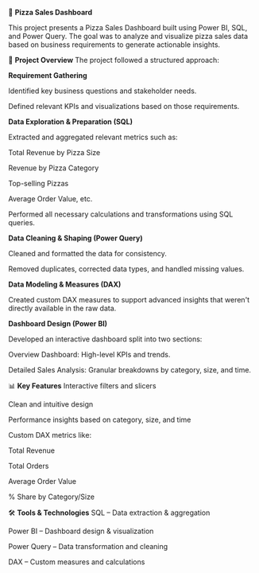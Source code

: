 🍕 **Pizza Sales Dashboard** 

This project presents a Pizza Sales Dashboard built using Power BI, SQL, and Power Query. The goal was to analyze and visualize pizza sales data based on business requirements to generate actionable insights.

📌 **Project Overview**
The project followed a structured approach:

**Requirement Gathering**

Identified key business questions and stakeholder needs.

Defined relevant KPIs and visualizations based on those requirements.

**Data Exploration & Preparation (SQL)**

Extracted and aggregated relevant metrics such as:

Total Revenue by Pizza Size

Revenue by Pizza Category

Top-selling Pizzas

Average Order Value, etc.

Performed all necessary calculations and transformations using SQL queries.

**Data Cleaning & Shaping (Power Query)**

Cleaned and formatted the data for consistency.

Removed duplicates, corrected data types, and handled missing values.

**Data Modeling & Measures (DAX)**

Created custom DAX measures to support advanced insights that weren't directly available in the raw data.

**Dashboard Design (Power BI)**

Developed an interactive dashboard split into two sections:

Overview Dashboard: High-level KPIs and trends.

Detailed Sales Analysis: Granular breakdowns by category, size, and time.

📊 **Key Features**
Interactive filters and slicers

Clean and intuitive design

Performance insights based on category, size, and time

Custom DAX metrics like:

Total Revenue

Total Orders

Average Order Value

% Share by Category/Size

🛠️ **Tools & Technologies**
SQL – Data extraction & aggregation

Power BI – Dashboard design & visualization

Power Query – Data transformation and cleaning

DAX – Custom measures and calculations
